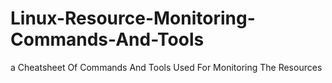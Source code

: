 # Linux-Resource-Monitoring-Commands-And-Tools
a Cheatsheet Of Commands And Tools Used For Monitoring The Resources
